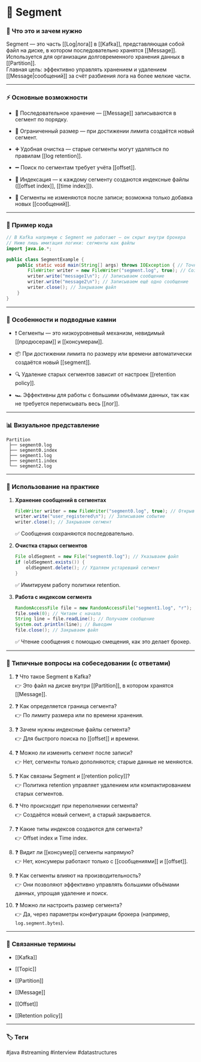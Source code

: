 # 📄 **Segment**

### 📝 **Что это и зачем нужно**

Segment — это часть [[Log|лога]] в [[Kafka]], представляющая собой файл на диске, в котором последовательно хранятся [[Message]].  
Используется для организации долговременного хранения данных в [[Partition]].  
Главная цель: эффективно управлять хранением и удалением [[Message|сообщений]] за счёт разбиения лога на более мелкие части.

---

### ⚡ **Основные возможности**

- 📍 Последовательное хранение — [[Message]] записываются в сегмент по порядку.
    
- 🔑 Ограниченный размер — при достижении лимита создаётся новый сегмент.
    
- ➕ Удобная очистка — старые сегменты могут удаляться по правилам [[log retention]].
    
- ➖ Поиск по сегментам требует учёта [[offset]].
    
- 🔄 Индексация — к каждому сегменту создаются индексные файлы ([[offset index]], [[time index]]).
    
- 🚫 Сегменты не изменяются после записи; возможна только добавка новых [[сообщений]].
    

---

### 📌 **Пример кода**

```java
// В Kafka напрямую с Segment не работают — он скрыт внутри брокера
// Ниже лишь имитация логики: сегменты как файлы
import java.io.*;

public class SegmentExample {
    public static void main(String[] args) throws IOException { // Точка входа
        FileWriter writer = new FileWriter("segment.log", true); // Создаём файл-сегмент
        writer.write("message1\n"); // Записываем сообщение
        writer.write("message2\n"); // Записываем ещё одно сообщение
        writer.close(); // Закрываем файл
    }
}
```

---

### 🧠 **Особенности и подводные камни**

- ❗ Сегменты — это низкоуровневый механизм, невидимый [[продюсерам]] и [[консумерам]].
    
- 📦 При достижении лимита по размеру или времени автоматически создаётся новый [[segment]].
    
- 🔍 Удаление старых сегментов зависит от настроек [[retention policy]].
    
- 🏎 Эффективны для работы с большими объёмами данных, так как не требуется переписывать весь [[лог]].
    

---

### 📊 **Визуальное представление**

```
Partition
 ├── segment0.log
 ├── segment0.index
 ├── segment1.log
 ├── segment1.index
 └── segment2.log
```

---

### 💼 **Использование на практике**

1. **Хранение сообщений в сегментах**
    
    ```java
    FileWriter writer = new FileWriter("segment0.log", true); // Открываем сегмент
    writer.write("user_registered\n"); // Записываем событие
    writer.close(); // Закрываем сегмент
    ```
    
    ✅ Сообщения сохраняются последовательно.
    
2. **Очистка старых сегментов**
    
    ```java
    File oldSegment = new File("segment0.log"); // Указываем файл
    if (oldSegment.exists()) {
        oldSegment.delete(); // Удаляем устаревший сегмент
    }
    ```
    
    ✅ Имитируем работу политики retention.
    
3. **Работа с индексом сегмента**
    
    ```java
    RandomAccessFile file = new RandomAccessFile("segment1.log", "r"); // Открываем сегмент
    file.seek(0); // Читаем с начала
    String line = file.readLine(); // Получаем сообщение
    System.out.println(line); // Выводим
    file.close(); // Закрываем файл
    ```
    
    ✅ Чтение сообщения с помощью смещения, как это делает брокер.
    

---

### 🎯 **Типичные вопросы на собеседовании (с ответами)**

1. ❓ Что такое Segment в Kafka?  
    👉 Это файл на диске внутри [[Partition]], в котором хранятся [[Message]].
    
2. ❓ Как определяется граница сегмента?  
    👉 По лимиту размера или по времени хранения.
    
3. ❓ Зачем нужны индексные файлы сегмента?  
    👉 Для быстрого поиска по [[offset]] и времени.
    
4. ❓ Можно ли изменить сегмент после записи?  
    👉 Нет, сегменты только дополняются; старые данные не меняются.
    
5. ❓ Как связаны Segment и [[retention policy]]?  
    👉 Политика retention управляет удалением или компактированием старых сегментов.
    
6. ❓ Что происходит при переполнении сегмента?  
    👉 Создаётся новый сегмент, а старый закрывается.
    
7. ❓ Какие типы индексов создаются для сегмента?  
    👉 Offset index и Time index.
    
8. ❓ Видит ли [[консумер]] сегменты напрямую?  
    👉 Нет, консумеры работают только с [[сообщениями]] и [[offset]].
    
9. ❓ Как сегменты влияют на производительность?  
    👉 Они позволяют эффективно управлять большими объёмами данных, упрощая удаление и поиск.
    
10. ❓ Можно ли настроить размер сегмента?  
    👉 Да, через параметры конфигурации брокера (например, `log.segment.bytes`).
    

---

### 🔗 **Связанные термины**

- [[Kafka]]
    
- [[Topic]]
    
- [[Partition]]
    
- [[Message]]
    
- [[Offset]]
    
- [[Retention policy]]
    

---

### 🏷 **Теги**

#java #streaming #interview #datastructures
